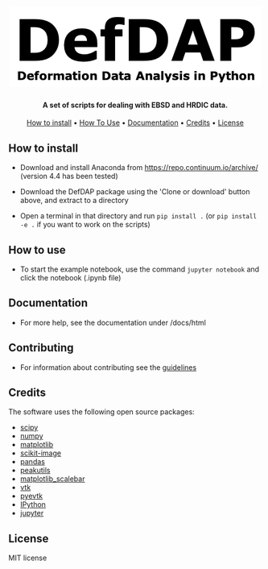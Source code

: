 <h1 align="center">
  <img src="docs/source/_static/logo.png">
</h1>

<h4 align="center">A set of scripts for dealing with EBSD and HRDIC data.</h4>

<p align="center">
  <a href="#how-to-install">How to install</a> •
  <a href="#how-to-use">How To Use</a> •
  <a href="#documentation">Documentation</a> •
  <a href="#credits">Credits</a> •
  <a href="#license">License</a>
</p>

## How to install

- Download and install Anaconda from https://repo.continuum.io/archive/ (version 4.4 has been tested)

- Download the DefDAP package using the 'Clone or download' button above, and extract to a directory

- Open a terminal in that directory and run `pip install .` (or `pip install -e .` if you want to work on the scripts)

## How to use

- To start the example notebook, use the command `jupyter notebook` and click the notebook (.ipynb file)

## Documentation

- For more help, see the documentation under /docs/html

## Contributing

- For information about contributing see the [guidelines](/docs/contributing.md)

## Credits

The software uses the following open source packages:

- [scipy](http://scipy.org/)
- [numpy](http://numpy.org/)
- [matplotlib](http://matplotlib.org/)
- [scikit-image](http://scikit-image.org/)
- [pandas](http://pandas.pydata.org)
- [peakutils](https://peakutils.readthedocs.io/en/latest/)
- [matplotlib_scalebar](https://pypi.org/project/matplotlib-scalebar/)
- [vtk](https://vtk.org/)
- [pyevtk](https://pypi.org/project/pyevtk/)
- [IPython](https://ipython.org/)
- [jupyter](https://jupyter.org/)

## License

MIT license
